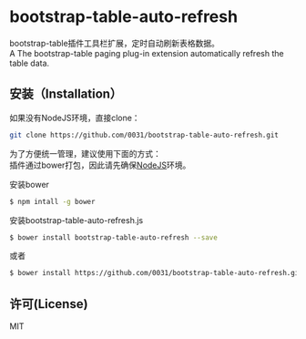 # bootstrap-table-auto-refresh

bootstrap-table插件工具栏扩展，定时自动刷新表格数据。  
A The bootstrap-table paging plug-in extension automatically refresh the table data.

## 安装（Installation）

如果没有NodeJS环境，直接clone：
``` bash
git clone https://github.com/0031/bootstrap-table-auto-refresh.git
```

为了方便统一管理，建议使用下面的方式：  
插件通过bower打包，因此请先确保[NodeJS]环境。

安装bower
``` bash
$ npm intall -g bower
```

安装bootstrap-table-auto-refresh.js
``` bash
$ bower install bootstrap-table-auto-refresh --save
```
或者
``` bash
$ bower install https://github.com/0031/bootstrap-table-auto-refresh.git --save
```
## 许可(License)

MIT



  [NodeJS]: https://nodejs.org/zh-cn/